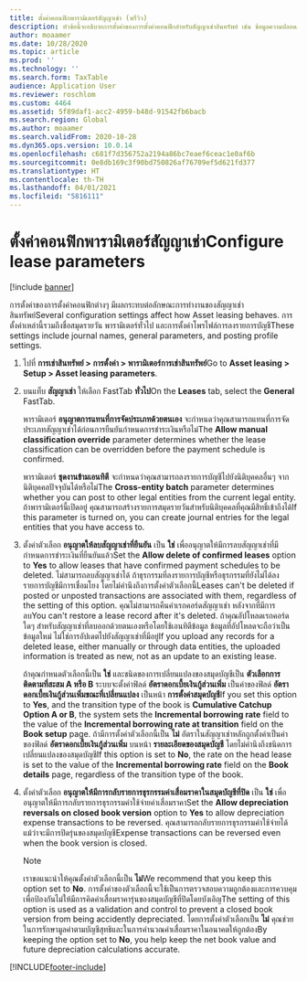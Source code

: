 ```yaml
---
title: ตั้งค่าคอนฟิกพารามิเตอร์สัญญาเช่า (พรีวิว)
description: หัวข้อนี้จะอธิบายการตั้งค่าของการตั้งค่าคอนฟิกสำหรับสัญญาเช่าสินทรัพย์ เช่น ข้อมูลความปลอดภัย และการตั้งค่าการบัญชี
author: moaamer
ms.date: 10/28/2020
ms.topic: article
ms.prod: ''
ms.technology: ''
ms.search.form: TaxTable
audience: Application User
ms.reviewer: roschlom
ms.custom: 4464
ms.assetid: 5f89daf1-acc2-4959-b48d-91542fb6bacb
ms.search.region: Global
ms.author: moaamer
ms.search.validFrom: 2020-10-28
ms.dyn365.ops.version: 10.0.14
ms.openlocfilehash: c681f7d356752a2194a86bc7eaef6ceac1e0af6b
ms.sourcegitcommit: 0e8db169c3f90bd750826af76709ef5d621fd377
ms.translationtype: HT
ms.contentlocale: th-TH
ms.lasthandoff: 04/01/2021
ms.locfileid: "5816111"
---
```

# <a name="configure-lease-parameters"></a><span data-ttu-id="018a8-103">ตั้งค่าคอนฟิกพารามิเตอร์สัญญาเช่า</span><span class="sxs-lookup"><span data-stu-id="018a8-103">Configure lease parameters</span></span>

[!include [banner](../includes/banner.md)]

<span data-ttu-id="018a8-104">การตั้งค่าของการตั้งค่าคอนฟิกต่างๆ มีผลกระทบต่อลักษณะการทำงานของสัญญาเช่าสินทรัพย์</span><span class="sxs-lookup"><span data-stu-id="018a8-104">Several configuration settings affect how Asset leasing behaves.</span></span> <span data-ttu-id="018a8-105">การตั้งค่าเหล่านี้รวมถึงชื่อสมุดรายวัน พารามิเตอร์ทั่วไป และการตั้งค่าโพรไฟล์การลงรายการบัญชี</span><span class="sxs-lookup"><span data-stu-id="018a8-105">These settings include journal names, general parameters, and posting profile settings.</span></span>

1. <span data-ttu-id="018a8-106">ไปที่ **การเช่าสินทรัพย์ \> การตั้งค่า \> พารามิเตอร์การเช่าสินทรัพย์**</span><span class="sxs-lookup"><span data-stu-id="018a8-106">Go to **Asset leasing \> Setup \> Asset leasing parameters**.</span></span>
2. <span data-ttu-id="018a8-107">บนแท็บ **สัญญาเช่า** ให้เลือก FastTab **ทั่วไป**</span><span class="sxs-lookup"><span data-stu-id="018a8-107">On the **Leases** tab, select the **General** FastTab.</span></span>

    <span data-ttu-id="018a8-108">พารามิเตอร์ **อนุญาตการแทนที่การจัดประเภทด้วยตนเอง** จะกำหนดว่าคุณสามารถแทนที่การจัดประเภทสัญญาเช่าได้ก่อนการยืนยันกำหนดการชำระเงินหรือไม่</span><span class="sxs-lookup"><span data-stu-id="018a8-108">The **Allow manual classification override** parameter determines whether the lease classification can be overridden before the payment schedule is confirmed.</span></span>

    <span data-ttu-id="018a8-109">พารามิเตอร์ **ชุดงานข้ามเอนทิตี** จะกำหนดว่าคุณสามารถลงรายการบัญชีไปยังนิติบุคคลอื่นๆ จากนิติบุคคลปัจจุบันได้หรือไม่</span><span class="sxs-lookup"><span data-stu-id="018a8-109">The **Cross-entity batch** parameter determines whether you can post to other legal entities from the current legal entity.</span></span> <span data-ttu-id="018a8-110">ถ้าพารามิเตอร์นี้เปิดอยู่ คุณสามารถสร้างรายการสมุดรายวันสำหรับนิติบุคคลที่คุณมีสิทธิ์เข้าถึงได้</span><span class="sxs-lookup"><span data-stu-id="018a8-110">If this parameter is turned on, you can create journal entries for the legal entities that you have access to.</span></span>

3. <span data-ttu-id="018a8-111">ตั้งค่าตัวเลือก **อนุญาตให้ลบสัญญาเช่าที่ยืนยัน** เป็น **ใช่** เพื่ออนุญาตให้มีการลบสัญญาเช่าที่มีกำหนดการชำระเงินที่ยืนยันแล้ว</span><span class="sxs-lookup"><span data-stu-id="018a8-111">Set the **Allow delete of confirmed leases** option to **Yes** to allow leases that have confirmed payment schedules to be deleted.</span></span> <span data-ttu-id="018a8-112">ไม่สามารถลบสัญญาเช่าได้ ถ้าธุรกรรมที่ลงรายการบัญชีหรือธุรกรรมที่ยังไม่ได้ลงรายการบัญชีมีการเชื่อมโยง โดยไม่คำนึงถึงการตั้งค่าตัวเลือกนี้</span><span class="sxs-lookup"><span data-stu-id="018a8-112">Leases can't be deleted if posted or unposted transactions are associated with them, regardless of the setting of this option.</span></span> <span data-ttu-id="018a8-113">คุณไม่สามารถคืนค่าเรกคอร์ดสัญญาเช่า หลังจากที่มีการลบ</span><span class="sxs-lookup"><span data-stu-id="018a8-113">You can't restore a lease record after it's deleted.</span></span> <span data-ttu-id="018a8-114">ถ้าคุณอัปโหลดเรกคอร์ดใดๆ สำหรับสัญญาเช่าที่ลบออกด้วยตนเองหรือโดยใช้เอนทิตีข้อมูล ข้อมูลที่อัปโหลดจะถือว่าเป็นข้อมูลใหม่ ไม่ใช่การอัปเดตไปยังสัญญาเช่าที่มีอยู่</span><span class="sxs-lookup"><span data-stu-id="018a8-114">If you upload any records for a deleted lease, either manually or through data entities, the uploaded information is treated as new, not as an update to an existing lease.</span></span>

    <span data-ttu-id="018a8-115">ถ้าคุณกำหนดตัวเลือกนี้เป็น **ใช่** และชนิดของการเปลี่ยนแปลงของสมุดบัญชีเป็น **ตัวเลือกการติดตามที่สะสม A หรือ B** ระบบจะตั้งค่าฟิลด์ **อัตราดอกเบี้ยเงินกู้ส่วนเพิ่ม** เป็นค่าของฟิลด์ **อัตราดอกเบี้ยเงินกู้ส่วนเพิ่มขณะที่เปลี่ยนแปลง** เป็นหน้า **การตั้งค่าสมุดบัญชี**</span><span class="sxs-lookup"><span data-stu-id="018a8-115">If you set this option to **Yes**, and the transition type of the book is **Cumulative Catchup Option A or B**, the system sets the **Incremental borrowing rate** field to the value of the **Incremental borrowing rate at transition** field on the **Book setup** page.</span></span> <span data-ttu-id="018a8-116">ถ้ามีการตั้งค่าตัวเลือกนี้เป็น **ไม่** อัตราในสัญญาเช่าหลักถูกตั้งค่าเป็นค่าของฟิลด์ **อัตราดอกเบี้ยเงินกู้ส่วนเพิ่ม** บนหน้า **รายละเอียดของสมุดบัญชี** โดยไม่คำนึงถึงชนิดการเปลี่ยนแปลงของสมุดบัญชี</span><span class="sxs-lookup"><span data-stu-id="018a8-116">If this option is set to **No**, the rate on the head lease is set to the value of the **Incremental borrowing rate** field on the **Book details** page, regardless of the transition type of the book.</span></span>

4. <span data-ttu-id="018a8-117">ตั้งค่าตัวเลือก **อนุญาตให้มีการกลับรายการธุรกรรมค่าเสื่อมราคาในสมุดบัญชีที่ปิด** เป็น **ใช่** เพื่ออนุญาตให้มีการกลับรายการธุรกรรมค่าใช้จ่ายค่าเสื่อมราคา</span><span class="sxs-lookup"><span data-stu-id="018a8-117">Set the **Allow depreciation reversals on closed book version** option to **Yes** to allow depreciation expense transactions to be reversed.</span></span> <span data-ttu-id="018a8-118">คุณสามารถกลับรายการธุรกรรมค่าใช้จ่ายได้ แม้ว่าจะมีการปิดรุ่นของสมุดบัญชี</span><span class="sxs-lookup"><span data-stu-id="018a8-118">Expense transactions can be reversed even when the book version is closed.</span></span>

    > [!NOTE]
    > <span data-ttu-id="018a8-119">เราขอแนะนำให้คุณตั้งค่าตัวเลือกนี้เป็น **ไม่**</span><span class="sxs-lookup"><span data-stu-id="018a8-119">We recommend that you keep this option set to **No**.</span></span> <span data-ttu-id="018a8-120">การตั้งค่าของตัวเลือกนี้จะใช้เป็นการตรวจสอบความถูกต้องและการควบคุม เพื่อป้องกันไม่ให้มีการคิดค่าเสื่อมราคารุ่นของสมุดบัญชีที่ปิดโดยบังเอิญ</span><span class="sxs-lookup"><span data-stu-id="018a8-120">The setting of this option is used as a validation and control to prevent a closed book version from being accidently depreciated.</span></span> <span data-ttu-id="018a8-121">โดยการตั้งค่าตัวเลือกเป็น **ไม่** คุณช่วยในการรักษามูลค่าตามบัญชีสุทธิและในการคำนวณค่าเสื่อมราคาในอนาคตให้ถูกต้อง</span><span class="sxs-lookup"><span data-stu-id="018a8-121">By keeping the option set to **No**, you help keep the net book value and future depreciation calculations accurate.</span></span>


[!INCLUDE[footer-include](../../includes/footer-banner.md)]